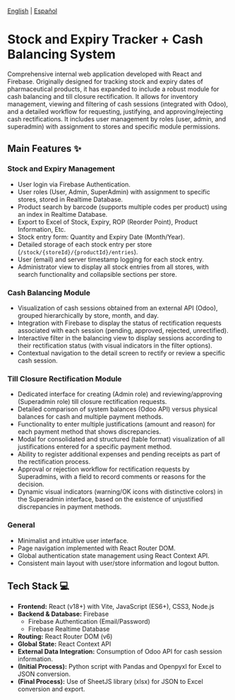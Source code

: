 [English](./README.md) | [Español](./README.es.md) 

# Stock and Expiry Tracker + Cash Balancing System

Comprehensive internal web application developed with React and Firebase. Originally designed for tracking stock and expiry dates of pharmaceutical products, it has expanded to include a robust module for cash balancing and till closure rectification. It allows for inventory management, viewing and filtering of cash sessions (integrated with Odoo), and a detailed workflow for requesting, justifying, and approving/rejecting cash rectifications. It includes user management by roles (user, admin, and superadmin) with assignment to stores and specific module permissions.

## Main Features ✨

### Stock and Expiry Management
* User login via Firebase Authentication.
* User roles (User, Admin, SuperAdmin) with assignment to specific stores, stored in Realtime Database.
* Product search by barcode (supports multiple codes per product) using an index in Realtime Database.
* Export to Excel of Stock, Expiry, ROP (Reorder Point), Product Information, Etc.
* Stock entry form: Quantity and Expiry Date (Month/Year).
* Detailed storage of each stock entry per store (`/stock/{storeId}/{productId}/entries`).
* User (email) and server timestamp logging for each stock entry.
* Administrator view to display all stock entries from all stores, with search functionality and collapsible sections per store.

### Cash Balancing Module
* Visualization of cash sessions obtained from an external API (Odoo), grouped hierarchically by store, month, and day.
* Integration with Firebase to display the status of rectification requests associated with each session (pending, approved, rejected, unrectified).
* Interactive filter in the balancing view to display sessions according to their rectification status (with visual indicators in the filter options).
* Contextual navigation to the detail screen to rectify or review a specific cash session.

### Till Closure Rectification Module
* Dedicated interface for creating (Admin role) and reviewing/approving (Superadmin role) till closure rectification requests.
* Detailed comparison of system balances (Odoo API) versus physical balances for cash and multiple payment methods.
* Functionality to enter multiple justifications (amount and reason) for each payment method that shows discrepancies.
* Modal for consolidated and structured (table format) visualization of all justifications entered for a specific payment method.
* Ability to register additional expenses and pending receipts as part of the rectification process.
* Approval or rejection workflow for rectification requests by Superadmins, with a field to record comments or reasons for the decision.
* Dynamic visual indicators (warning/OK icons with distinctive colors) in the Superadmin interface, based on the existence of unjustified discrepancies in payment methods.

### General
* Minimalist and intuitive user interface.
* Page navigation implemented with React Router DOM.
* Global authentication state management using React Context API.
* Consistent main layout with user/store information and logout button.

## Tech Stack 💻

* **Frontend:** React (v18+) with Vite, JavaScript (ES6+), CSS3, Node.js
* **Backend & Database:** Firebase
    * Firebase Authentication (Email/Password)
    * Firebase Realtime Database
* **Routing:** React Router DOM (v6)
* **Global State:** React Context API
* **External Data Integration:** Consumption of Odoo API for cash session information.
* **(Initial Process):** Python script with Pandas and Openpyxl for Excel to JSON conversion.
* **(Final Process):** Use of SheetJS library (xlsx) for JSON to Excel conversion and export.